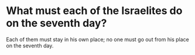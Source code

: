 # What must each of the Israelites do on the seventh day?

Each of them must stay in his own place; no one must go out from his place on the seventh day.
